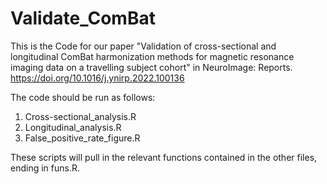 # Validate_ComBat
This is the Code for our paper "Validation of cross-sectional and longitudinal ComBat harmonization methods for magnetic resonance imaging data on a travelling subject cohort" in NeuroImage: Reports. https://doi.org/10.1016/j.ynirp.2022.100136

The code should be run as follows:
1. Cross-sectional_analysis.R
2. Longitudinal_analysis.R
3. False_positive_rate_figure.R

These scripts will pull in the relevant functions contained in the other files, ending in funs.R.
